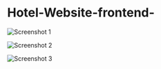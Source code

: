 # Hotel-Website-frontend-

![Screenshot 1](https://user-images.githubusercontent.com/68656122/120915287-96259d00-c6c0-11eb-9594-e91d811dbdfe.png)

![Screenshot 2](https://user-images.githubusercontent.com/68656122/120954485-f1ad6480-c76c-11eb-9408-359132e8e37f.png)

![Screenshot 3](https://user-images.githubusercontent.com/68656122/121119795-ee33df00-c839-11eb-93ff-49cf08012ecd.png)
